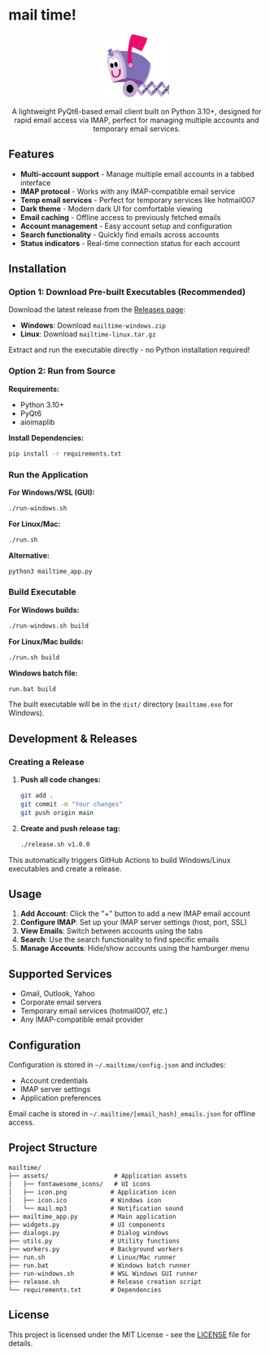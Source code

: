 # mail time!

<div align="center">
  <img src="assets/icon.png" alt="mail time!" width="128" height="128">

  <p>A lightweight PyQt6-based email client built on Python 3.10+, designed for rapid email access via IMAP, perfect for managing multiple accounts and temporary email services.</p>
</div>

## Features

- **Multi-account support** - Manage multiple email accounts in a tabbed interface
- **IMAP protocol** - Works with any IMAP-compatible email service
- **Temp email services** - Perfect for temporary services like hotmail007
- **Dark theme** - Modern dark UI for comfortable viewing
- **Email caching** - Offline access to previously fetched emails
- **Account management** - Easy account setup and configuration
- **Search functionality** - Quickly find emails across accounts
- **Status indicators** - Real-time connection status for each account

## Installation

### Option 1: Download Pre-built Executables (Recommended)

Download the latest release from the [Releases page](../../releases):
- **Windows**: Download `mailtime-windows.zip`
- **Linux**: Download `mailtime-linux.tar.gz`

Extract and run the executable directly - no Python installation required!

### Option 2: Run from Source

**Requirements:**
- Python 3.10+
- PyQt6
- aioimaplib

**Install Dependencies:**
```bash
pip install -r requirements.txt
```

### Run the Application

**For Windows/WSL (GUI):**
```bash
./run-windows.sh
```

**For Linux/Mac:**
```bash
./run.sh
```

**Alternative:**
```bash
python3 mailtime_app.py
```

### Build Executable

**For Windows builds:**
```bash
./run-windows.sh build
```

**For Linux/Mac builds:**
```bash
./run.sh build
```

**Windows batch file:**
```cmd
run.bat build
```

The built executable will be in the `dist/` directory (`mailtime.exe` for Windows).

## Development & Releases

### Creating a Release

1. **Push all code changes:**
   ```bash
   git add .
   git commit -m "Your changes"
   git push origin main
   ```

2. **Create and push release tag:**
   ```bash
   ./release.sh v1.0.0
   ```

This automatically triggers GitHub Actions to build Windows/Linux executables and create a release.

## Usage

1. **Add Account**: Click the "+" button to add a new IMAP email account
2. **Configure IMAP**: Set up your IMAP server settings (host, port, SSL)
3. **View Emails**: Switch between accounts using the tabs
4. **Search**: Use the search functionality to find specific emails
5. **Manage Accounts**: Hide/show accounts using the hamburger menu

## Supported Services

- Gmail, Outlook, Yahoo
- Corporate email servers
- Temporary email services (hotmail007, etc.)
- Any IMAP-compatible email provider

## Configuration

Configuration is stored in `~/.mailtime/config.json` and includes:
- Account credentials
- IMAP server settings
- Application preferences

Email cache is stored in `~/.mailtime/[email_hash]_emails.json` for offline access.

## Project Structure

```
mailtime/
├── assets/                  # Application assets
│   ├── fontawesome_icons/   # UI icons
│   ├── icon.png            # Application icon
│   ├── icon.ico            # Windows icon
│   └── mail.mp3            # Notification sound
├── mailtime_app.py         # Main application
├── widgets.py              # UI components
├── dialogs.py              # Dialog windows
├── utils.py                # Utility functions
├── workers.py              # Background workers
├── run.sh                  # Linux/Mac runner
├── run.bat                 # Windows batch runner
├── run-windows.sh          # WSL Windows GUI runner
├── release.sh              # Release creation script
└── requirements.txt        # Dependencies
```

## License

This project is licensed under the MIT License - see the [LICENSE](LICENSE) file for details.